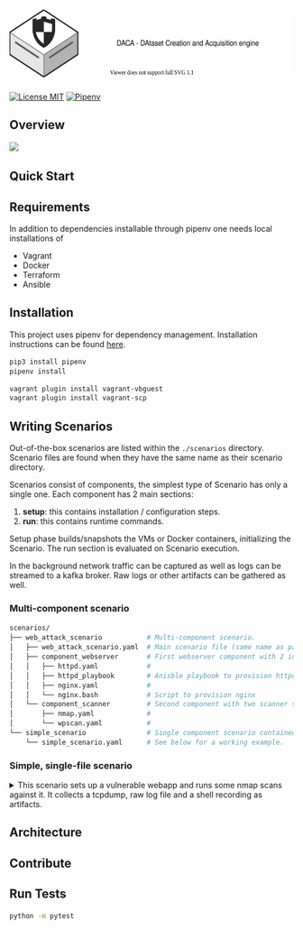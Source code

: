 # <a href="https://github.com/Korving-F/DACA"><img alt="DACA" src="/images/logo.svg" height="120"></a>
[![License MIT](https://img.shields.io/badge/license-MIT-blue)](https://en.wikipedia.org/wiki/MIT_License)
[![Pipenv](https://img.shields.io/github/pipenv/locked/python-version/Korving-F/DACA)](https://github.com/pypa/pipenv)

## Overview
![](data/simple_example_scenario/runthrough.gif)

## Quick Start

## Requirements
In addition to dependencies installable through pipenv one needs local installations of 

* Vagrant
* Docker
* Terraform
* Ansible

## Installation
This project uses pipenv for dependency management.
Installation instructions can be found [here](https://github.com/pypa/pipenv#installation).
```bash
pip3 install pipenv
pipenv install
```

```bash
vagrant plugin install vagrant-vbguest
vagrant plugin install vagrant-scp
```

## Writing Scenarios
Out-of-the-box scenarios are listed within the `./scenarios` directory.
Scenario files are found when they have the same name as their scenario directory.

Scenarios consist of components, the simplest type of Scenario has only a single one.
Each component has 2 main sections:
1. **setup**: this contains installation / configuration steps.
2. **run**: this contains runtime commands.

Setup phase builds/snapshots the VMs or Docker containers, initializing the Scenario.
The run section is evaluated on Scenario execution.

In the background network traffic can be captured as well as logs can be streamed to a kafka broker.
Raw logs or other artifacts can be gathered as well.

### Multi-component scenario
```bash
scenarios/
├── web_attack_scenario           # Multi-component scenario.
│   ├── web_attack_scenario.yaml  # Main scenario file (same name as parent directory)
│   ├── component_webserver       # First webserver component with 2 instances.
│   │   ├── httpd.yaml            # 
│   │   ├── httpd_playbook        # Anisble playbook to provision httpd
│   │   ├── nginx.yaml            # 
│   │   └── nginx.bash            # Script to provision nginx
│   └── component_scanner         # Second component with two scanner subcomponents.
│       ├── nmap.yaml             # 
│       └── wpscan.yaml           # 
└── simple_scenario               # Single component scenario contained in a single file. 
    └── simple_scenario.yaml      # See below for a working example.
```

### Simple, single-file scenario
<details>
<summary>This scenario sets up a vulnerable webapp and runs some nmap scans against it.
It collects a tcpdump, raw log file and a shell recording as artifacts.</summary>
<p>

```yaml
# simple_scenario.yaml
name: "Simple example Scenario"
description: |
  "This Scenario sets up a vulnerable web application and runs multiple NMAP scans against it."
provisioner: vagrant
use_default_templates: True

components:
  - name: main_server
    description: Main Ubuntu machine used in this example scenario
    image: ubuntu/focal64
    setup:
      type: shell
      val: >
        echo "[+] Installing dependencies";
        sudo apt-get update;
        sudo apt install -y python2.7 unzip nmap asciinema;

        echo "[+] Installing Vulnerable Web App Gruyère";
        wget http://google-gruyere.appspot.com/gruyere-code.zip -O /tmp/gruyere-code.zip;
        unzip /tmp/gruyere-code.zip -d /opt/gruyere-code;

    # Notice the Jinja2 template variable
    run:
      type: shell
      val: >
        echo "[+] Run webserver";
        set -x;
        sudo python2.7 /opt/gruyere-code/gruyere.py > /tmp/gruyere.log 2>&1 & sleep 1;
        "{{ variables.nmap }}";

    artifacts_to_collect:
      - type: pcap
        val:  ["tcpdump -i any -n -t -w /tmp/web.pcap port 8008"]
      - type: files
        val: ["/tmp/gruyere.log", "/tmp/*.cast", "/tmp/*.pcap"]
      - type: cli_recording
        val: ["/tmp/nmap.cast"]

# These entries are substituted for the Jinja2 tempate variable in the run section.
variables:
  - nmap:
    - nmap -sV -p 8008 --script=http-enum 127.0.0.1
    - nmap -p8008 --script http-waf-detect 127.0.0.1
    - nmap -p8008 --script http-wordpress-users 127.0.0.1
```

</p>
</details>


## Architecture

## Contribute


## Run Tests
```bash
python -m pytest
```
